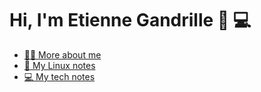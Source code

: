 # Hi, I'm Etienne Gandrille 👋 💻

* [🙋‍♂️ More about me](https://gandrille.me/)
* [🐧 My Linux notes](https://gandrille.github.io/linux-notes/)
* [💻 My tech notes](https://gandrille.github.io/tech-notes/)
